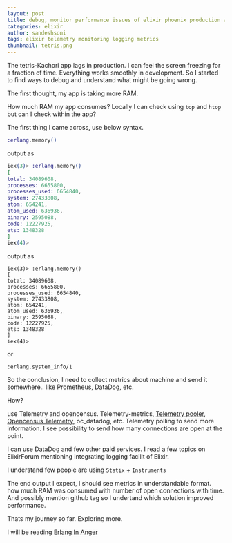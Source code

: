 ```yaml
---
layout: post
title: debug, monitor performance issues of elixir phoenix production app
categories: elixir
author: sandeshsoni
tags: elixir telemetry monitoring logging metrics
thumbnail: tetris.png
---
```


The tetris-Kachori app lags in production. I can feel the screen freezing for a fraction of time. Everything works smoothly in development.
So I started to find ways to debug and understand what might be going wrong.

The first thought, my app is taking more RAM.

How much RAM my app consumes?
Locally I can check using `top` and `htop` but can I check within the app?

The first thing I came across, use below syntax.

```elixir
:erlang.memory()
```

output as
```elixir
iex(3)> :erlang.memory()
[
total: 34089608,
processes: 6655800,
processes_used: 6654840,
system: 27433808,
atom: 654241,
atom_used: 636936,
binary: 2595088,
code: 12227925,
ets: 1348328
]
iex(4)>
```


output as
```iex
iex(3)> :erlang.memory()
[
total: 34089608,
processes: 6655800,
processes_used: 6654840,
system: 27433808,
atom: 654241,
atom_used: 636936,
binary: 2595088,
code: 12227925,
ets: 1348328
]
iex(4)>
```

or 
```
:erlang.system_info/1
```

So the conclusion, I need to collect metrics about machine and send it somewhere.. like Prometheus, DataDog, etc.

How?

use Telemetry and opencensus.
Telemetry-metrics, [Telemetry pooler], [Opencensus Telemetry], oc_datadog, etc.
Telemetry polling to send more information.
I see possibility to send how many connections are open at the point.

I can use DataDog and few other paid services.
I read a few topics on ElixirForum mentioning integrating logging facilit of Elixir.

I understand few people are using `Statix` + `Instruments`

The end output I expect, I should see metrics in understandable format.  how much RAM was consumed with number of open connections with time. And possibly mention github tag so I undertand which solution improved performance.


Thats my journey so far.
Exploring more.

I will be reading [Erlang In Anger]


[Telemetry Pooler]: https://github.com/beam-telemetry/telemetry_poller
[Opencensus Telemetry]: https://github.com/opencensus-beam/opencensus_telemetry
[Erlang In Anger]: https://www.erlang-in-anger.com/
